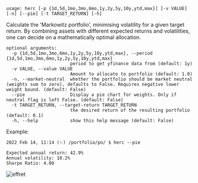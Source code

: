 ```
usage: herc [-p {1d,5d,1mo,3mo,6mo,1y,2y,5y,10y,ytd,max}] [-v VALUE] [-n] [--pie] [-t TARGET_RETURN] [-h]
```

Calculate the 'Markowitz portfolio', minimising volatility for a given target return. By combining assets with different expected returns and volatilities, one can decide on a mathematically optimal allocation.

```
optional arguments:
  -p {1d,5d,1mo,3mo,6mo,1y,2y,5y,10y,ytd,max}, --period {1d,5d,1mo,3mo,6mo,1y,2y,5y,10y,ytd,max}
                        period to get yfinance data from (default: 1y)
  -v VALUE, --value VALUE
                        Amount to allocate to portfolio (default: 1.0)
  -n, --market-neutral  whether the portfolio should be market neutral (weights sum to zero), defaults to False. Requires negative lower weight bound. (default: False)
  --pie                 Display a pie chart for weights. Only if neutral flag is left False. (default: False)
  -t TARGET_RETURN, --target-return TARGET_RETURN
                        the desired return of the resulting portfolio (default: 0.1)
  -h, --help            show this help message (default: False)
```

Example:
```
2022 Feb 14, 11:14 (✨) /portfolio/po/ $ herc --pie

Expected annual return: 42.9%
Annual volatility: 10.2%
Sharpe Ratio: 4.00
```
![effret](https://user-images.githubusercontent.com/46355364/153902203-c7a23b78-6211-4d2b-be06-6ed8f0b00143.png)
